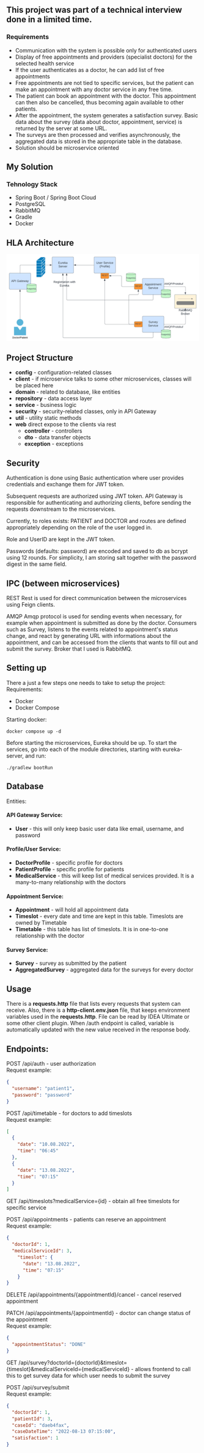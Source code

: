 ## This project was part of a technical interview done in a limited time.

### Requirements
- Communication with the system is possible only for authenticated users
- Display of free appointments and providers (specialist doctors) for the selected health service
- If the user authenticates as a doctor, he can add list of free appointments
- Free appointments are not tied to specific services, but the patient can make an appointment with any doctor
  service in any free time.
- The patient can book an appointment with the doctor. This appointment can then also be cancelled, thus becoming again
  available to other patients.
- After the appointment, the system generates a satisfaction survey. Basic data about the survey (data about
  doctor, appointment, service) is returned by the server at some URL.
- The surveys are then processed and verifies asynchronously, the aggregated data is stored in the appropriate table in the database.
- Solution should be microservice oriented

## My Solution
### Tehnology Stack
- Spring Boot / Spring Boot Cloud
- PostgreSQL
- RabbitMQ
- Gradle
- Docker

## HLA Architecture
![](hla.png)

## Project Structure
- **config** - configuration-related classes
- **client** - if microservice talks to some other microservices, classes will be placed here
- **domain** - related to database, like entities
- **repository** - data access layer
- **service** - business logic
- **security** - security-related classes, only in API Gateway
- **util** - utility static methods
- **web** direct expose to the clients via rest
  - **controller** - controllers
  - **dto** - data transfer objects
  - **exception** - exceptions

## Security
Authentication is done using Basic authentication where user provides credentials and exchange them for JWT token.

Subsequent requests are authorized using JWT token. API Gateway is responsible for authenticating and authorizing
clients, before sending the requests downstream to the microservices.

Currently, to roles exists: PATIENT and DOCTOR and routes are defined appropriately depending on the role of the user logged in.

Role and UserID are kept in the JWT token.

Passwords (defaults: password) are encoded and saved to db as bcrypt using 12 rounds.
For simplicity, I am storing salt together with the password digest in the same field.

## IPC (between microservices)
REST
Rest is used for direct communication between the microservices using Feign clients.

AMQP
Amqp protocol is used for sending events when necessary, for example when appointment is submitted as done by the doctor.
Consumers such as Survey, listens to the events related to appointment's status change, and react by generating URL with informations
about the appointment, and can be accessed from the clients that wants to fill out and submit the survey.
Broker that I used is RabbitMQ.

## Setting up
There a just a few steps one needs to take to setup the project:
Requirements:
- Docker
- Docker Compose

Starting docker:
```
docker compose up -d
```
Before starting the microservices, Eureka should be up.
To start the services, go into each of the module directories, starting with eureka-server, and run:
```
./gradlew bootRun
```

## Database
Entities:
#### API Gateway Service:
- **User** - this will only keep basic user data like email, username, and password
#### Profile/User Service:
- **DoctorProfile** - specific profile for doctors
- **PatientProfile** - specific profile for patients
- **MedicalService** - this will keep list of medical services provided. It is a many-to-many relationship with the doctors
#### Appointment Service:
- **Appointment** - will hold all appointment data
- **Timeslot** - every date and time are kept in this table. Timeslots are owned by Timetable
- **Timetable** - this table has list of timeslots. It is in one-to-one relationship with the doctor
#### Survey Service:
- **Survey** - survey as submitted by the patient
- **AggregatedSurvey** - aggregated data for the surveys for every doctor

## Usage
There is a **requests.http** file that lists every requests that system can receive.
Also, there is a **http-client.env.json** file, that keeps environment variables used in the **requests.http**.
File can be read by IDEA Ultimate or some other client plugin.
When /auth endpoint is called, variable is automatically updated with the new value received in the response body.

## Endpoints:
POST /api/auth - user authorization
<br>Request example:
```json
{
  "username": "patient1",
  "password": "password"
}
```

POST /api/timetable - for doctors to add timeslots
<br>Request example:
```json
[
  {
    "date": "10.08.2022",
    "time": "06:45"
  },
  {
    "date": "13.08.2022",
    "time": "07:15"
  }
]
```

GET /api/timeslots?medicalService={id} - obtain all free timeslots for specific service

POST /api/appointments - patients can reserve an appointment
<br>Request example:
```json
{
  "doctorId": 1,
  "medicalServiceId": 3,
    "timeslot": {
      "date": "13.08.2022",
      "time": "07:15"
    }
}
```

DELETE /api/appointments/{appointmentId}/cancel - cancel reserved appointment

PATCH /api/appointments/{appointmentId} - doctor can change status of the appointment
<br>Request example:
```json
{
  "appointmentStatus": "DONE"
}
```

GET /api/survey?doctorId={doctorId}&timeslot={timeslot}&medicalServiceId={medicalServiceId} - allows frontend to call this to get survey data for which user needs to submit the survey

POST /api/survey/submit
<br>Request example:
```json
{
  "doctorId": 1,
  "patientId": 3,
  "caseId": "daeb4fax",
  "caseDateTime": "2022-08-13 07:15:00",
  "satisfaction": 1
}
```